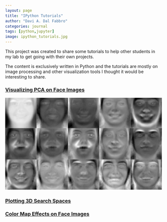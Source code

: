```yaml
---
layout: page
title: "IPython Tutorials"
author: "Davi A. Dal Fabbro"
categories: journal
tags: [python,jupyter]
image: ipython_tutorials.jpg
---
```


This project was created to share some tutorials to help other students in my lab to get going with their own projects.

The content is exclusively written in Python and the tutorials are mostly on image processing and other visualization tools I thought it would be interesting to share.

### [Visualizing PCA on Face Images](https://github.com/ddfabbro/ipython_tutorial/blob/master/my_notebooks/faces_data_analysis.ipynb)
[![eigenfaces](../assets/img/eigenfaces.jpg)](https://github.com/ddfabbro/ipython_tutorial/blob/master/my_notebooks/faces_data_analysis.ipynb)

### [Plotting 3D Search Spaces](https://github.com/ddfabbro/ipython_tutorial/blob/master/my_notebooks/plot3d_seach_space.ipynb)

### [Color Map Effects on Face Images](https://github.com/ddfabbro/ipython_tutorial/blob/master/my_notebooks/colormap_effects.ipynb)